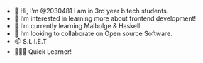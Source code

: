 - 👋 Hi, I’m @2030481 I am in 3rd year b.tech students<sliet>.
- 👀 I’m interested in learning more about frontend development!
- 🌱 I’m currently learning Malbolge & Haskell.
- 💞️ I’m looking to collaborate on Open source Software.
- 📫 S.L.I.E.T
- 👨🏻‍💻 Quick Learner!

<!---
2030481/2030481 is a ✨ special ✨ repository because its `README.md` (this file) appears on your GitHub profile.
You can click the Preview link to take a look at your changes.
--->
